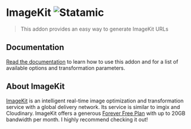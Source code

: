# ImageKit ![Statamic](https://flat.badgen.net/badge/Statamic/3.0+/FF269E)

> This addon provides an easy way to generate ImageKit URLs

## Documentation

[Read the documentation](https://statamic.com/marketplace/addons/imagekit/docs) to learn how to use this addon and for a list of available options and transformation parameters.

## About ImageKit

[ImageKit](https://imagekit.io/) is an intelligent real-time image optimization and transformation service with a global delivery network. Its service is similar to imgix and Cloudinary. ImageKit offers a generous [Forever Free Plan](https://imagekit.io/plans) with up to 20GB bandwidth per month. I highly recommend checking it out!
